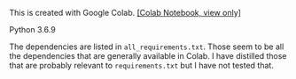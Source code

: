 This is created with Google Colab. [[Colab Notebook, view only]](https://colab.research.google.com/drive/1lN6BkHgbCY84mS2KZzOX-JUWm1n_UY8k?usp=sharing)

Python 3.6.9

The dependencies are listed in `all_requirements.txt`. Those seem to be all the dependencies that are generally available in Colab. I have distilled those that are probably relevant to `requirements.txt` but I have not tested that.